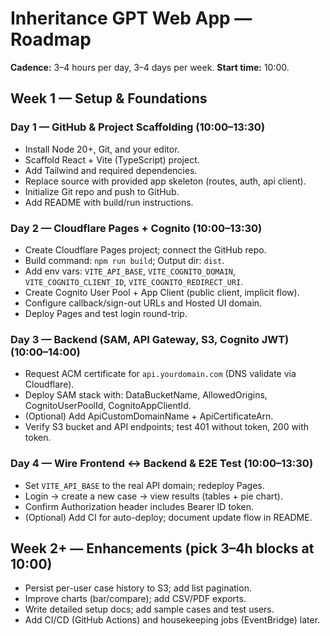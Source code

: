 # Inheritance GPT Web App — Roadmap

**Cadence:** 3–4 hours per day, 3–4 days per week. **Start time:** 10:00.

## Week 1 — Setup & Foundations

### Day 1 — GitHub & Project Scaffolding (10:00–13:30)
- Install Node 20+, Git, and your editor.
- Scaffold React + Vite (TypeScript) project.
- Add Tailwind and required dependencies.
- Replace source with provided app skeleton (routes, auth, api client).
- Initialize Git repo and push to GitHub.
- Add README with build/run instructions.

### Day 2 — Cloudflare Pages + Cognito (10:00–13:30)
- Create Cloudflare Pages project; connect the GitHub repo.
- Build command: `npm run build`; Output dir: `dist`.
- Add env vars: `VITE_API_BASE`, `VITE_COGNITO_DOMAIN`, `VITE_COGNITO_CLIENT_ID`, `VITE_COGNITO_REDIRECT_URI`.
- Create Cognito User Pool + App Client (public client, implicit flow).
- Configure callback/sign-out URLs and Hosted UI domain.
- Deploy Pages and test login round-trip.

### Day 3 — Backend (SAM, API Gateway, S3, Cognito JWT) (10:00–14:00)
- Request ACM certificate for `api.yourdomain.com` (DNS validate via Cloudflare).
- Deploy SAM stack with: DataBucketName, AllowedOrigins, CognitoUserPoolId, CognitoAppClientId.
- (Optional) Add ApiCustomDomainName + ApiCertificateArn.
- Verify S3 bucket and API endpoints; test 401 without token, 200 with token.

### Day 4 — Wire Frontend ↔ Backend & E2E Test (10:00–13:30)
- Set `VITE_API_BASE` to the real API domain; redeploy Pages.
- Login → create a new case → view results (tables + pie chart).
- Confirm Authorization header includes Bearer ID token.
- (Optional) Add CI for auto-deploy; document update flow in README.

## Week 2+ — Enhancements (pick 3–4h blocks at 10:00)
- Persist per-user case history to S3; add list pagination.
- Improve charts (bar/compare); add CSV/PDF exports.
- Write detailed setup docs; add sample cases and test users.
- Add CI/CD (GitHub Actions) and housekeeping jobs (EventBridge) later.
